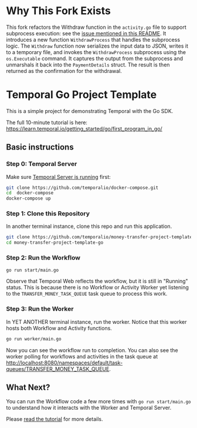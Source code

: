 # Why This Fork Exists

This fork refactors the Withdraw function in the `activity.go` file to support subprocess execution: see the [issue mentioned in this README](https://github.com/giuliohome/event_loop). It introduces a new function `WithdrawProcess` that handles the subprocess logic. The `Withdraw` function now serializes the input data to JSON, writes it to a temporary file, and invokes the `WithdrawProcess` subprocess using the `os.Executable` command. It captures the output from the subprocess and unmarshals it back into the `PaymentDetails` struct. The result is then returned as the confirmation for the withdrawal.

# Temporal Go Project Template

This is a simple project for demonstrating Temporal with the Go SDK.

The full 10-minute tutorial is here: https://learn.temporal.io/getting_started/go/first_program_in_go/

## Basic instructions

### Step 0: Temporal Server

Make sure [Temporal Server is running](https://docs.temporal.io/docs/server/quick-install/) first:

```bash
git clone https://github.com/temporalio/docker-compose.git
cd  docker-compose
docker-compose up
```

### Step 1: Clone this Repository

In another terminal instance, clone this repo and run this application.

```bash
git clone https://github.com/temporalio/money-transfer-project-template-go
cd money-transfer-project-template-go
```

### Step 2: Run the Workflow

```bash
go run start/main.go
```

Observe that Temporal Web reflects the workflow, but it is still in "Running" status. This is because there is no Workflow or Activity Worker yet listening to the `TRANSFER_MONEY_TASK_QUEUE` task queue to process this work.

### Step 3: Run the Worker

In YET ANOTHER terminal instance, run the worker. Notice that this worker hosts both Workflow and Activity functions.

```bash
go run worker/main.go
```

Now you can see the workflow run to completion. You can also see the worker polling for workflows and activities in the task queue at [http://localhost:8080/namespaces/default/task-queues/TRANSFER_MONEY_TASK_QUEUE](http://localhost:8080/namespaces/default/task-queues/TRANSFER_MONEY_TASK_QUEUE).

## What Next?

You can run the Workflow code a few more times with `go run start/main.go` to understand how it interacts with the Worker and Temporal Server.

Please [read the tutorial](https://learn.temporal.io/getting_started/go/first_program_in_go/) for more details.
